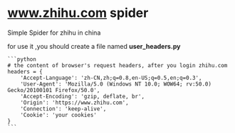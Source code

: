 # www.zhihu.com spider

Simple Spider for zhihu in china

for use it ,you should create a file named **user_headers.py**

    ```python
    # the content of browser's request headers, after you login zhihu.com
    headers = {
        'Accept-Language': 'zh-CN,zh;q=0.8,en-US;q=0.5,en;q=0.3',
        'User-Agent': 'Mozilla/5.0 (Windows NT 10.0; WOW64; rv:50.0) Gecko/20100101 Firefox/50.0',
        'Accept-Encoding': 'gzip, deflate, br',
        'Origin': 'https://www.zhihu.com',
        'Connection': 'keep-alive',
        'Cookie': 'your cookies'
    }
    ```